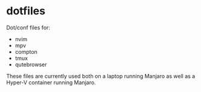 # dotfiles

Dot/conf files for:

- nvim
- mpv
- compton
- tmux
- qutebrowser

These files are currently used both on a laptop running Manjaro as well as
a Hyper-V container running Manjaro.
